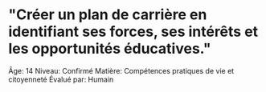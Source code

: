# "Créer un plan de carrière en identifiant ses forces, ses intérêts et les opportunités éducatives."

Âge: 14
Niveau: Confirmé
Matière: Compétences pratiques de vie et citoyenneté
Évalué par: Humain